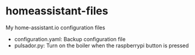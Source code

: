 # homeassistant-files
My home-assistant.io configuration files

- configuration.yaml: Backup configuration file
- pulsador.py: Turn on the boiler when the raspberrypi button is pressed
